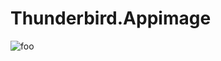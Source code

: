 # Thunderbird.Appimage

![foo](https://github.com/nx-appbuild-hub/Thunderbird.Appimage//actions/workflows/makefile.yml/badge.svg)
